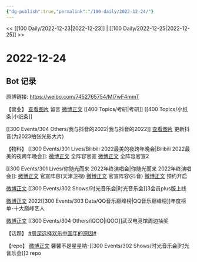 ```yaml
---
{"dg-publish":true,"permalink":"/100-daily/2022-12-24/"}
---
```



<< [[100 Daily/2022-12-23\|2022-12-23]] | [[100 Daily/2022-12-25\|2022-12-25]] >>

# 2022-12-24

## Bot 记录

原博链接: https://weibo.com/7452765754/Ml7wF4mmT

【营业】
[查看图片](https://wx2.sinaimg.cn/large/0088n2Pggy1h9fahd9ng6j30wa0u0tbd.jpg) 留言 [微博正文](https://m.weibo.cn/1736988591/4849942784643893) [[400 Topics/考研\|考研]] [[400 Topics/小纸条\|小纸条]]

[[300 Events/304 Others/我与抖音的2022\|我与抖音的2022]]
[查看图片](https://wx3.sinaimg.cn/large/0088n2Pggy1h9fapjyiu9j30qk1bygoj.jpg) 更新抖音(为2023拍张光影大片)

【物料】
[[300 Events/301 Lives/Bilibili 2022最美的夜跨年晚会\|Bilibili 2022最美的夜跨年晚会]]:
[微博正文](https://m.weibo.cn/7524193441/4850144824004944) 全阵容官宣
[微博正文](https://m.weibo.cn/7524193441/4850147341896400) 全阵容官宣2

[[300 Events/301 Lives/你随光而来 2022年终演唱会\|你随光而来 2022年终演唱会]]:
[微博正文](https://m.weibo.cn/1905859287/4850153640691585) 官宣阵容(天津卫视)
[微博正文](https://m.weibo.cn/6020086612/4850156165664866) 官宣阵容(抖音)
[微博正文](https://m.weibo.cn/2376221193/4850194652596035) 预约开启

[微博正文](https://m.weibo.cn/6466290670/4850178778203913) [[300 Events/302 Shows/时光音乐会\|时光音乐会]]3会员plus版上线

[微博正文](https://m.weibo.cn/2169129705/4850175023257778) 2022[[300 Events/303 Data/QQ音乐巅峰榜\|QQ音乐巅峰榜]]年度榜单-十大巅峰艺人

[微博正文](https://m.weibo.cn/7769324117/4850259463509303) [[300 Events/304 Others/iQOO\|iQOO]]武汉电竞馆周边抽奖

【话题】
[#周深选择欢乐中国年的原因#](https://s.weibo.com/weibo?q=%23%E5%91%A8%E6%B7%B1%E9%80%89%E6%8B%A9%E6%AC%A2%E4%B9%90%E4%B8%AD%E5%9B%BD%E5%B9%B4%E7%9A%84%E5%8E%9F%E5%9B%A0%23)

【repo】
[微博正文](https://m.weibo.cn/5100381535/4850173665085218) 馨馨不是星星呐-[[300 Events/302 Shows/时光音乐会\|时光音乐会]]3 repo
